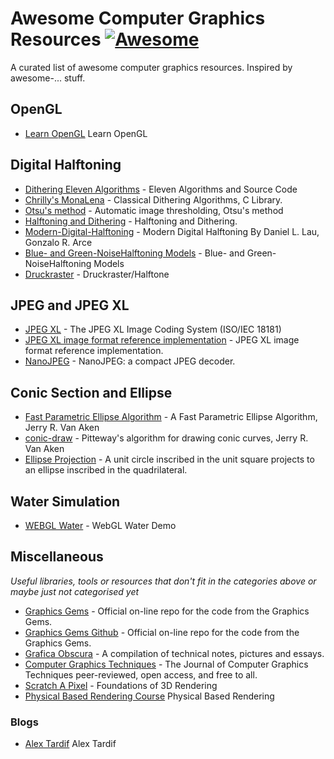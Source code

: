# Awesome Computer Graphics Resources [![Awesome](https://awesome.re/badge.svg)](https://awesome.re)

A curated list of awesome computer graphics resources. Inspired by awesome-... stuff.

## OpenGL
 * [Learn OpenGL](https://learnopengl.com/) Learn OpenGL

## Digital Halftoning
* [Dithering Eleven Algorithms](https://tannerhelland.com/2012/12/28/dithering-eleven-algorithms-source-code.html) - Eleven Algorithms and Source Code
* [Chrilly's MonaLena](https://github.com/DonChr/MonaLena) - Classical Dithering Algorithms, C Library.
* [Otsu's method](https://en.wikipedia.org/wiki/Otsu%27s_method) - Automatic image thresholding, Otsu's method
* [Halftoning and Dithering](https://photo.stackexchange.com/questions/5779/what-is-the-difference-between-halftoning-and-dithering) - Halftoning and Dithering.
* [Modern-Digital-Halftoning](https://www.routledge.com/Modern-Digital-Halftoning/Lau-Arce/p/book/9781420047530) - Modern Digital Halftoning By Daniel L. Lau, Gonzalo R. Arce
* [Blue- and Green-NoiseHalftoning Models](https://www.researchgate.net/publication/3321489_Blue_and_green_noise_halftoning_models) - Blue- and Green-NoiseHalftoning Models
* [Druckraster](https://de.wikipedia.org/wiki/Druckraster) - Druckraster/Halftone

## JPEG and JPEG XL

* [JPEG XL](https://jpeg.org/jpegxl/) - The JPEG XL Image Coding System (ISO/IEC 18181) 
* [JPEG XL image format reference implementation](https://gitlab.com/wg1/jpeg-xl) - JPEG XL image format reference implementation.
* [NanoJPEG](https://keyj.emphy.de/nanojpeg/) - NanoJPEG: a compact JPEG decoder.

## Conic Section and Ellipse

* [Fast Parametric Ellipse Algorithm](https://arxiv.org/abs/2009.03434) - A Fast Parametric Ellipse Algorithm, Jerry R. Van Aken
* [conic-draw](https://github.com/jvanaken1/conic-draw) - Pitteway's algorithm for drawing conic curves, Jerry R. Van Aken
* [Ellipse Projection](https://static.laszlokorte.de/quad/) - A unit circle inscribed in the unit square projects to an ellipse inscribed in the quadrilateral.

## Water Simulation

* [WEBGL Water](http://madebyevan.com/webgl-water/) - WebGL Water Demo

## Miscellaneous
*Useful libraries, tools or resources that don't fit in the categories above or maybe just not categorised yet*

* [Graphics Gems](http://www.realtimerendering.com/resources/GraphicsGems/) - Official on-line repo for the code from the Graphics Gems.
* [Graphics Gems Github](https://github.com/erich666/GraphicsGems) - Official on-line repo for the code from the Graphics Gems.
* [Grafica Obscura](http://graficaobscura.com/) - A compilation of technical notes, pictures and essays.
* [Computer Graphics Techniques](http://jcgt.org/) - The Journal of Computer Graphics Techniques peer-reviewed, open access, and free to all.
* [Scratch A Pixel](https://www.scratchapixel.com/) - Foundations of 3D Rendering
* [Physical Based Rendering Course](https://blog.selfshadow.com/publications/) Physical Based Rendering

### Blogs

* [Alex Tardif](http://alextardif.com/LearningGraphics.html) Alex Tardif
